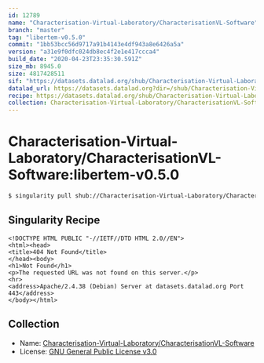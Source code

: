 ```yaml
---
id: 12789
name: "Characterisation-Virtual-Laboratory/CharacterisationVL-Software"
branch: "master"
tag: "libertem-v0.5.0"
commit: "1bb53bcc56d9717a91b4143e4df943a8e6426a5a"
version: "a31e9f0dfc024db8ec4f2e1e417ccca4"
build_date: "2020-04-23T23:35:30.591Z"
size_mb: 8945.0
size: 4817428511
sif: "https://datasets.datalad.org/shub/Characterisation-Virtual-Laboratory/CharacterisationVL-Software/libertem-v0.5.0/2020-04-23-1bb53bcc-a31e9f0d/a31e9f0dfc024db8ec4f2e1e417ccca4.sif"
datalad_url: https://datasets.datalad.org?dir=/shub/Characterisation-Virtual-Laboratory/CharacterisationVL-Software/libertem-v0.5.0/2020-04-23-1bb53bcc-a31e9f0d/
recipe: https://datasets.datalad.org/shub/Characterisation-Virtual-Laboratory/CharacterisationVL-Software/libertem-v0.5.0/2020-04-23-1bb53bcc-a31e9f0d/Singularity
collection: Characterisation-Virtual-Laboratory/CharacterisationVL-Software
---
```


# Characterisation-Virtual-Laboratory/CharacterisationVL-Software:libertem-v0.5.0

```bash
$ singularity pull shub://Characterisation-Virtual-Laboratory/CharacterisationVL-Software:libertem-v0.5.0
```

## Singularity Recipe

```singularity
<!DOCTYPE HTML PUBLIC "-//IETF//DTD HTML 2.0//EN">
<html><head>
<title>404 Not Found</title>
</head><body>
<h1>Not Found</h1>
<p>The requested URL was not found on this server.</p>
<hr>
<address>Apache/2.4.38 (Debian) Server at datasets.datalad.org Port 443</address>
</body></html>
```

## Collection

 - Name: [Characterisation-Virtual-Laboratory/CharacterisationVL-Software](https://github.com/Characterisation-Virtual-Laboratory/CharacterisationVL-Software)
 - License: [GNU General Public License v3.0](https://api.github.com/licenses/gpl-3.0)

